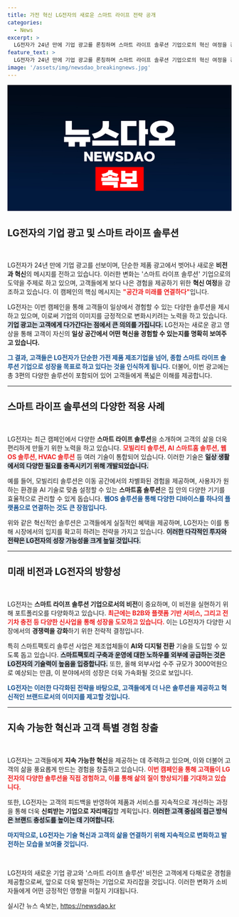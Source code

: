 ```yaml
---
title: 가전 혁신 LG전자의 새로운 스마트 라이프 전략 공개
categories:
  - News
excerpt: >
  LG전자가 24년 만에 기업 광고를 론칭하며 스마트 라이프 솔루션 기업으로의 혁신 여정을 강조합니다. 공간과 미래를 연결하다라는 메시지로 새로운 사업 포트폴리오와 브랜드 이미지를 재조명하며, 다양한 솔루션을 선보이는 캠페인을 시작했습니다. 클릭하여 LG전자의 미래를 확인해보세요!
feature_text: >
  LG전자가 24년 만에 기업 광고를 론칭하며 스마트 라이프 솔루션 기업으로의 혁신 여정을 강조합니다. 공간과 미래를 연결하다라는 메시지로 새로운 사업 포트폴리오와 브랜드 이미지를 재조명하며, 다양한 솔루션을 선보이는 캠페인을 시작했습니다. 클릭하여 LG전자의 미래를 확인해보세요!
image: '/assets/img/newsdao_breakingnews.jpg'
---
```


<p><img src="/assets/img/newsdao_breakingnews.jpg" alt="pcversion 속보" /></p>

<h2 data-ke-size="size26">LG전자의 기업 광고 및 스마트 라이프 솔루션</h2>

<p data-ke-size="size16">&nbsp;</p>

<p>LG전자가 24년 만에 기업 광고를 선보이며, 단순한 제품 광고에서 벗어나 새로운 <strong>비전과 혁신</strong>의 메시지를 전하고 있습니다. 이러한 변화는 '스마트 라이프 솔루션' 기업으로의 도약을 주제로 하고 있으며, 고객들에게 보다 나은 경험을 제공하기 위한 <strong>혁신 여정</strong>을 강조하고 있습니다. 이 캠페인의 핵심 메시지는 <b><span style="color: #ee2323;">"공간과 미래를 연결하다"</span></b>입니다. </p>

<p>LG전자는 이번 캠페인을 통해 고객들이 일상에서 경험할 수 있는 다양한 솔루션을 제시하고 있으며, 이로써 기업의 이미지를 긍정적으로 변화시키려는 노력을 하고 있습니다. <b><span style="background-color: #21538527;">기업 광고는 고객에게 다가간다는 점에서 큰 의의를 가집니다.</span></b> LG전자는 새로운 광고 영상을 통해 고객이 자신의 <strong>일상 공간에서 어떤 혁신을 경험할 수 있는지를 명확히 보여주고 있습니다.</strong> </p>

<p><b><span style="color: #1a5490;">그 결과, 고객들은 LG전자가 단순한 가전 제품 제조기업을 넘어, 종합 스마트 라이프 솔루션 기업으로 성장을 목표로 하고 있다는 것을 인식하게 됩니다.</span></b> 더불어, 이번 광고에는 총 3편의 다양한 솔루션이 포함되어 있어 고객들에게 폭넓은 이해를 제공합니다. </p>

<hr>

<h2 data-ke-size="size26">스마트 라이프 솔루션의 다양한 적용 사례</h2>

<p data-ke-size="size16">&nbsp;</p>

<p>LG전자는 최근 캠페인에서 다양한 <strong>스마트 라이프 솔루션</strong>을 소개하며 고객의 삶을 더욱 편리하게 만들기 위한 노력을 하고 있습니다. <b><span style="color: #ee2323;">모빌리티 솔루션, AI 스마트홈 솔루션, 웹OS 솔루션, HVAC 솔루션</span></b> 등 여러 기술이 통합되어 있습니다. 이러한 기술은 <b><span style="background-color: #21538527;">일상 생활에서의 다양한 필요를 충족시키기 위해 개발되었습니다.</span></b> </p>

<p>예를 들어, 모빌리티 솔루션은 이동 공간에서의 차별화된 경험을 제공하며, 사용자가 원하는 환경을 AI 기술로 맞춤 설정할 수 있는 <strong>스마트홈 솔루션</strong>은 집 안의 다양한 기기를 효율적으로 관리할 수 있게 돕습니다. <b><span style="color: #1a5490;">웹OS 솔루션을 통해 다양한 디바이스를 하나의 플랫폼으로 연결하는 것도 큰 장점입니다.</span></b> </p>

<p>위와 같은 혁신적인 솔루션은 고객들에게 실질적인 혜택을 제공하며, LG전자는 이를 통해 시장에서의 입지를 확고히 하려는 전략을 가지고 있습니다. <b><span style="background-color: #21538527;">이러한 다각적인 투자와 전략은 LG전자의 성장 가능성을 크게 높일 것입니다.</span></b></p>

<hr>

<h2 data-ke-size="size26">미래 비전과 LG전자의 방향성</h2>

<p data-ke-size="size16">&nbsp;</p>

<p>LG전자는 <strong>스마트 라이프 솔루션 기업으로서의 비전</strong>이 중요하며, 이 비전을 실현하기 위해 포트폴리오를 다양화하고 있습니다. <b><span style="color: #ee2323;">최근에는 B2B와 플랫폼 기반 서비스, 그리고 전기차 충전 등 다양한 신사업을 통해 성장을 도모하고 있습니다.</span></b> 이는 LG전자가 다양한 시장에서의 <strong>경쟁력을 강화</strong>하기 위한 전략적 결정입니다. </p>

<p>특히 스마트팩토리 솔루션 사업은 제조업체들이 <strong>AI와 디지털 전환</strong> 기술을 도입할 수 있도록 돕고 있습니다. <b><span style="background-color: #21538527;">스마트팩토리 구축과 운영에 대한 노하우를 외부에 공급하는 것은 LG전자의 기술력이 높음을 입증합니다.</span></b> 또한, 올해 외부사업 수주 규모가 3000억원으로 예상되는 만큼, 이 분야에서의 성장은 더욱 가속화될 것으로 보입니다. </p>

<p><b><span style="color: #1a5490;">LG전자는 이러한 다각화된 전략을 바탕으로, 고객들에게 더 나은 솔루션을 제공하고 혁신적인 브랜드로서의 이미지를 제고할 것입니다.</span></b></p>

<hr>

<h2 data-ke-size="size26">지속 가능한 혁신과 고객 특별 경험 창출</h2>

<p data-ke-size="size16">&nbsp;</p>

<p>LG전자는 고객들에게 <strong>지속 가능한 혁신</strong>을 제공하는 데 주력하고 있으며, 이와 더불어 고객의 삶을 풍요롭게 만드는 경험을 창출하고 있습니다. <b><span style="color: #ee2323;">이번 캠페인을 통해 고객들이 LG전자의 다양한 솔루션을 직접 경험하고, 이를 통해 삶의 질이 향상되기를 기대하고 있습니다.</span></b> </p>

<p>또한, LG전자는 고객의 피드백을 반영하여 제품과 서비스를 지속적으로 개선하는 과정을 통해 더욱 <strong>신뢰받는 기업으로 자리매김</strong>할 계획입니다. <b><span style="background-color: #21538527;">이러한 고객 중심의 접근 방식은 브랜드 충성도를 높이는 데 기여합니다.</span></b> </p>

<p><b><span style="color: #1a5490;">마지막으로, LG전자는 기술 혁신과 고객의 삶을 연결하기 위해 지속적으로 변화하고 발전하는 모습을 보여줄 것입니다.</span></b> </p>

<p data-ke-size="size16">&nbsp;</p>

<p>LG전자의 새로운 기업 광고와 '스마트 라이프 솔루션' 비전은 고객에게 다채로운 경험을 제공함으로써, 앞으로 더욱 발전하는 기업으로 자리잡을 것입니다. 이러한 변화가 소비자들에게 어떤 긍정적인 영향을 미칠지 기대됩니다.</p>
실시간 뉴스 속보는, <a href="https://newsdao.kr" rel="dofollow">https://newsdao.kr</a>


